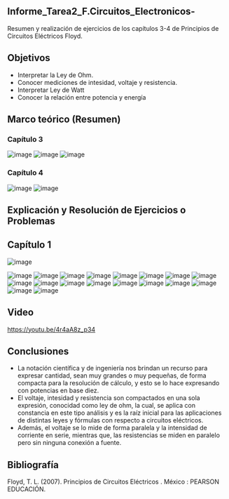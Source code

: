 ## Informe_Tarea2_F.Circuitos_Electronicos-
Resumen y realización de ejercicios de los capítulos 3-4 de Principios de Circuitos Eléctricos Floyd.
## Objetivos 
- Interpretar la Ley de Ohm. 
- Conocer mediciones de intesidad, voltaje y resistencia.
- Interpretar Ley de Watt 
- Conocer la relación entre potencia y energía 

## Marco teórico (Resumen)
### Capítulo 3
![image](https://user-images.githubusercontent.com/116780907/202933297-83602fd9-fcee-4193-9723-102ef50bbdd9.png)
![image](https://user-images.githubusercontent.com/116780907/202933420-ad3f0455-2ea8-4d6d-9f20-8bbbc129362b.png)
![image](https://user-images.githubusercontent.com/116780907/202933448-f4a8de41-3718-4b44-9b9e-cdee8af6b94a.png)

### Capítulo 4
![image](https://user-images.githubusercontent.com/116780907/202933595-f07d1aef-9dac-43ba-b8fc-d58d0274593c.png)
![image](https://user-images.githubusercontent.com/116780907/202933631-78d4ca0d-3e82-4b7f-a6f2-0cf4fa2d0857.png)

## Explicación y Resolución de Ejercicios o Problemas 
## Capítulo 1
![image](https://user-images.githubusercontent.com/116780907/202944052-ae542510-8d13-431f-9e03-0f963bf11997.png)

![image](https://user-images.githubusercontent.com/116780907/202933934-8656569e-3ffd-4202-ba32-993d38761f88.png)
![image](https://user-images.githubusercontent.com/116780907/202933970-aa51f4f5-2a59-4f09-8e8f-cd200176d843.png)
![image](https://user-images.githubusercontent.com/116780907/202934034-830c3ed4-fa24-4169-8d9d-e9b5852c2973.png)
![image](https://user-images.githubusercontent.com/116780907/202934077-9c0cf99e-4f35-4199-a38b-7829c5816edd.png)
![image](https://user-images.githubusercontent.com/116780907/202934491-040774e9-3c69-4468-b455-60a858721454.png)
![image](https://user-images.githubusercontent.com/116780907/202934229-076359c4-236f-4f1f-91a1-b26fb4756c86.png)
![image](https://user-images.githubusercontent.com/116780907/202934250-0e64cf01-433a-46a3-8135-3fe60307443f.png)
![image](https://user-images.githubusercontent.com/116780907/202934277-70a3dee9-91a1-486f-8b18-09067d714b7c.png)
![image](https://user-images.githubusercontent.com/116780907/202934306-0743cd98-b374-453c-a27f-67c4bb0c7d4c.png)
![image](https://user-images.githubusercontent.com/116780907/202934345-0dac59cd-9237-48d2-9497-984c6441fa68.png)
![image](https://user-images.githubusercontent.com/116780907/202934362-d764ba42-caba-4cbf-8e19-e6be1290fd2a.png)
![image](https://user-images.githubusercontent.com/116780907/202934573-368044a3-ba28-4510-87d7-91a21bbba474.png)
![image](https://user-images.githubusercontent.com/116780907/202934604-ce36e58b-0381-47c1-bd89-b4644c023379.png)
![image](https://user-images.githubusercontent.com/116780907/202934634-80b3831b-f5b7-4fba-90ae-6262c7d74b00.png)
![image](https://user-images.githubusercontent.com/116780907/202934692-867a0765-cbdd-47ed-a458-6a6fa029d594.png)
![image](https://user-images.githubusercontent.com/116780907/202934727-7ae1dd8e-fc63-4f6b-a692-c4bb0d39e35f.png)
![image](https://user-images.githubusercontent.com/116780907/202934763-c630afb6-d745-42c7-876c-e97c2a7e5cf2.png)
![image](https://user-images.githubusercontent.com/116780907/202934803-52e82a53-774c-4b03-86d8-0ff41ccaaebc.png)

## Video 
https://youtu.be/4r4aA8z_p34

## Conclusiones 

- La notación científica y de ingeniería nos brindan un recurso para expresar cantidad, sean muy grandes o muy pequeñas, de forma compacta para la resolución de cálculo, y esto se lo hace expresando con potencias en base diez. 
- El voltaje, intesidad y resistencia son compactados en una sola expresión, conocidad como ley de ohm, la cual, se aplica con constancia en este tipo análisis y es la raíz inicial para las aplicaciones de distintas leyes y fórmulas con respecto a circuitos eléctricos. 
- Además, el voltaje se lo mide de forma paralela y la intensidad de corriente en serie, mientras que, las resistencias se miden en paralelo pero sin ninguna conexión a fuente. 

## Bibliografía 

Floyd, T. L. (2007). Principios de Circuitos Eléctricos . México : PEARSON EDUCACIÓN.
